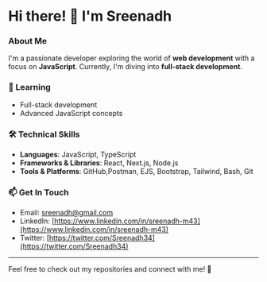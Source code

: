 # Hi there! 👋 I'm Sreenadh



### About Me
I'm a passionate developer exploring the world of **web development** with a focus on **JavaScript**. Currently, I'm diving into **full-stack development**.


### 🌱 Learning
- Full-stack development
- Advanced JavaScript concepts

### 🛠️ Technical Skills
- **Languages**: JavaScript, TypeScript
- **Frameworks & Libraries**: React, Next.js, Node.js
- **Tools & Platforms**: GitHub,Postman, EJS, Bootstrap, Tailwind, Bash, Git

### 📫 Get In Touch
- Email: [sreenadh@gmail.com](mailto:sreenadh@gmail.com)
- LinkedIn: [https://www.linkedin.com/in/sreenadh-m43](https://www.linkedin.com/in/sreenadh-m43)
- Twitter: [https://twitter.com/Sreenadh34](https://twitter.com/Sreenadh34)


---

Feel free to check out my repositories and connect with me! 🚀
